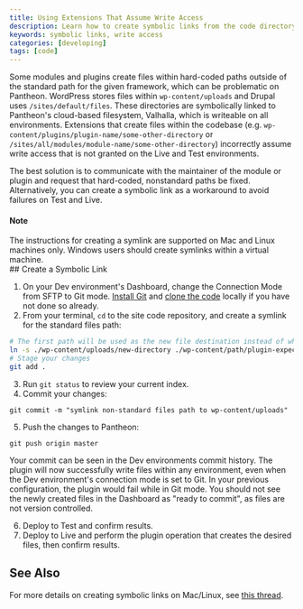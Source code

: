 ```yaml
---
title: Using Extensions That Assume Write Access
description: Learn how to create symbolic links from the code directory to a file.
keywords: symbolic links, write access
categories: [developing]
tags: [code]
---
```

Some modules and plugins create files within hard-coded paths outside of the standard path for the given framework, which can be problematic on Pantheon. WordPress stores files within `wp-content/uploads` and Drupal uses `/sites/default/files`. These directories are symbolically linked to Pantheon's cloud-based filesystem, Valhalla, which is writeable on all environments. Extensions that create files within the codebase (e.g. `wp-content/plugins/plugin-name/some-other-directory` or `/sites/all/modules/module-name/some-other-directory`) incorrectly assume write access that is not granted on the Live and Test environments.

The best solution is to communicate with the maintainer of the module or plugin and request that hard-coded, nonstandard paths be fixed. Alternatively, you can create a symbolic link as a workaround to avoid failures on Test and Live.

<div class="alert alert-info">
<h4>Note</h4>
The instructions for creating a symlink are supported on Mac and Linux machines only. Windows users should create symlinks within a virtual machine.
</div>
## Create a Symbolic Link

1. On your Dev environment's Dashboard, change the Connection Mode from SFTP to Git mode. [Install Git](/docs/git/#install-git) and [clone the code](/docs/git/#clone-your-site-codebase) locally if you have not done so already.
2. From your terminal, `cd` to the site code repository, and create a symlink for the standard files path:

 ```bash
 # The first path will be used as the new file destination instead of whatever path the plugin assumed write access to
 ln -s ./wp-content/uploads/new-directory ./wp-content/path/plugin-expects-to-write-to
 # Stage your changes
 git add .
 ```

3. Run `git status` to review your current index.
4. Commit your changes:

 ```
 git commit -m "symlink non-standard files path to wp-content/uploads"
 ```

5. Push the changes to Pantheon:

 ```
 git push origin master
 ```

 Your commit can be seen in the Dev environments commit history. The plugin will now successfully write files within any environment, even when the Dev environment's connection mode is set to Git. In your previous configuration, the plugin would fail while in Git mode. You should not see the newly created files in the Dashboard as "ready to commit", as files are not version controlled.

6. Deploy to Test and confirm results.
7. Deploy to Live and perform the plugin operation that creates the desired files, then confirm results.

## See Also		
For more details on creating symbolic links on Mac/Linux, see [this thread](http://apple.stackexchange.com/questions/115646/how-can-i-create-a-symbolic-link-in-terminal).		
